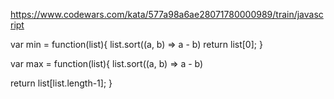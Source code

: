 <https://www.codewars.com/kata/577a98a6ae28071780000989/train/javascript>

var min = function(list){
list.sort((a, b) => a - b)
    return list[0];
}

var max = function(list){
  list.sort((a, b) => a - b)
    
   return list[list.length-1];
}
